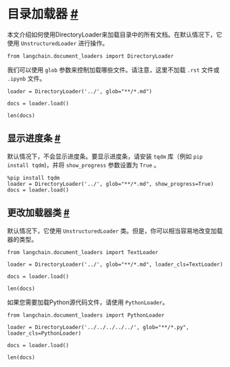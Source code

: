 目录加载器
 [#](#directory-loader "Permalink to this headline")
=======================================================================



本文介绍如何使用DirectoryLoader来加载目录中的所有文档。在默认情况下，它使用 `UnstructuredLoader` 进行操作。
 
```
from langchain.document_loaders import DirectoryLoader

```

我们可以使用 `glob` 参数来控制加载哪些文件。请注意，这里不加载 `.rst` 文件或 `.ipynb` 文件。
 
```
loader = DirectoryLoader('../', glob="**/*.md")

```

```
docs = loader.load()

```

```
len(docs)

```

显示进度条
 [#](#show-a-progress-bar "Permalink to this headline")
-----------------------------------------------------------------------------

默认情况下，不会显示进度条。要显示进度条，请安装 `tqdm` 库（例如 `pip install tqdm`)，并将 `show_progress` 参数设置为 `True` 。

```
%pip install tqdm
loader = DirectoryLoader('../', glob="**/*.md", show_progress=True)
docs = loader.load()

```

更改加载器类
 [#](#change-loader-class "Permalink to this headline")
-----------------------------------------------------------------------------

默认情况下，它使用 `UnstructuredLoader` 类。但是，你可以相当容易地改变加载器的类型。

```
from langchain.document_loaders import TextLoader

```

```
loader = DirectoryLoader('../', glob="**/*.md", loader_cls=TextLoader)

```

```
docs = loader.load()

```

```
len(docs)

```

如果您需要加载Python源代码文件，请使用 `PythonLoader`。

```
from langchain.document_loaders import PythonLoader

```

```
loader = DirectoryLoader('../../../../../', glob="**/*.py", loader_cls=PythonLoader)

```

```
docs = loader.load()

```

```
len(docs)

```